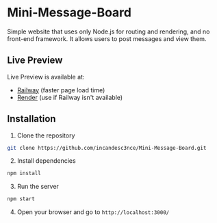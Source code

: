 # Mini-Message-Board

Simple website that uses only Node.js for routing and rendering, and no front-end framework. It allows users to post messages and view them.

## Live Preview
Live Preview is available at: 
- [Railway](https://inventory-application-production-4134.up.railway.app/) (faster page load time)
- [Render](https://mini-message-board-vg3o.onrender.com/) (use if Railway isn't available)

## Installation

1. Clone the repository

```bash
git clone https://github.com/incandesc3nce/Mini-Message-Board.git
```

2. Install dependencies

```bash
npm install
```

3. Run the server

```bash
npm start
```

4. Open your browser and go to `http://localhost:3000/`
